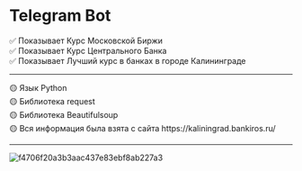 # Telegram Bot
✅ Показывает Курс Московской Биржи <br>
✅ Показывает Курс Центрального Банка<br>
✅ Показывает Лучший курс в банках в городе Калининграде <br>
<hr>
🟡 Язык Python<br>
🟡 Библиотека request<br>
🟡 Библиотека Beautifulsoup<br>
🟡 Вся информация была взята с сайта https://kaliningrad.bankiros.ru/<br>
<hr>

![f4706f20a3b3aac437e83ebf8ab227a3](https://user-images.githubusercontent.com/45260512/124109369-5788c580-da67-11eb-811f-f6280fb3472d.gif)

